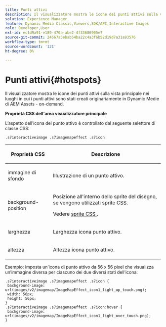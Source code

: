 ```yaml
---
title: Punti attivi
description: Il visualizzatore mostra le icone dei punti attivi sulla vista principale nei luoghi in cui i punti attivi sono stati creati originariamente in Dynamic Medie di AEM Assets - on-demand.
solution: Experience Manager
feature: Dynamic Media Classic,Viewers,SDK/API,Interactive Images
role: Developer,User
exl-id: ec1d9a91-e189-470a-abe2-4f33686905e7
source-git-commit: 24667a5ebab54ba22c4a3f6b52d19d7a31a93576
workflow-type: tm+mt
source-wordcount: '121'
ht-degree: 0%

---
```


# Punti attivi{#hotspots}

Il visualizzatore mostra le icone dei punti attivi sulla vista principale nei luoghi in cui i punti attivi sono stati creati originariamente in Dynamic Medie di AEM Assets - on-demand.

<!--<a id="section_061E550C1C1D4DB2BD663A898895B38C"></a>-->

**Proprietà CSS dell&#39;area visualizzatore principale**

L’aspetto dell’icona del punto attivo è controllato dal seguente selettore di classe CSS:

```
.s7interactiveimage .s7imagemapeffect .s7icon
```

<table id="table_94EE3F5BBE4547C0B4943471CEE7EDE4"> 
 <thead> 
  <tr> 
   <th colname="col1" class="entry"> <p> Proprietà CSS </p> </th> 
   <th colname="col2" class="entry"> <p>Descrizione </p> </th> 
  </tr> 
 </thead>
 <tbody> 
  <tr> 
   <td colname="col1"> <p> <span class="codeph"> immagine di sfondo </span> </p> </td> 
   <td colname="col2"> <p>Illustrazione di un punto attivo. </p> </td> 
  </tr> 
  <tr> 
   <td colname="col1"> <p> <span class="codeph"> background-position </span> </p> </td> 
   <td colname="col2"> <p>Posizione all'interno dello sprite del disegno, se vengono utilizzati sprite CSS. </p> <p>Vedere <a href="../../../c-html5-aem-asset-viewers/c-html5-aem-interactive-images/c-html5-aem-interactive-image-customizingviewer/c-html5-aem-interactive-image-customizingviewer.md#section-9b6d8d601cb441d08214dada7bb4eddc" format="dita" scope="local"> sprite CSS </a>. </p> </td> 
  </tr> 
  <tr> 
   <td colname="col1"> <p> <span class="codeph"> larghezza </span> </p> </td> 
   <td colname="col2"> <p>Larghezza icona punto attivo. </p> </td> 
  </tr> 
  <tr> 
   <td colname="col1"> <p> <span class="codeph"> altezza </span> </p> </td> 
   <td colname="col2"> <p>Altezza icona punto attivo. </p> </td> 
  </tr> 
 </tbody> 
</table>

Esempio: imposta un’icona di punto attivo da 56 x 56 pixel che visualizza un’immagine diversa per ciascuno dei due diversi stati dell’icona:

```
.s7interactiveimage .s7imagemapeffect .s7icon { 
 background-image: url(images/v2/imagemap/ImageMapEffect_icon1_light_up_touch.png); 
 width: 56px; 
 height: 56px; 
} 
.s7interactiveimage .s7imagemapeffect .s7icon:hover { 
 background-image: url(images/v2/imagemap/ImageMapEffect_icon1_light_over_touch.png); 
}
```
